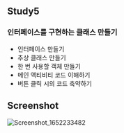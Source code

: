 ## Study5
### 인터페이스를 구현하는 클래스 만들기
- 인터페이스 만들기
- 추상 클래스 만들기
- 한 번 사용할 객체 만들기
- 메인 액티비티 코드 이해하기
- 버튼 클릭 시의 코드 축약하기

## Screenshot

![Screenshot_1652233482](https://user-images.githubusercontent.com/53161335/167752147-30855f88-f14b-4c45-aab7-d5b7e3f812fc.png)